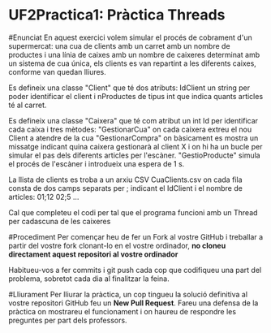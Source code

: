 # UF2Practica1: Pràctica Threads
#Enunciat
En aquest exercici volem simular el procés de cobrament d'un supermercat: una cua de clients amb un carret amb un nombre de productes i una línia de caixes amb un nombre de caixeres determinat amb un sistema de cua única, els clients es van repartint a les diferents caixes, conforme van quedan lliures.

Es defineix una classe "Client" que té dos atributs: IdClient un string per poder identificar el client i nProductes de tipus int que indica quants articles té al carret.

Es defineix una classe "Caixera" que té com atribut un int Id per identificar cada caixa i tres mètodes:
"GestionarCua" on cada caixera extreu el nou Client a atendre de la cua
"GestionarCompra" on bàsicament es mostra un missatge indicant quina caixera gestionarà al client X i on hi ha un bucle per simular el pas dels diferents articles per l'escàner.
"GestioProducte" simula el procés de l'escàner i introdueix una espera de 1 s.

La llista de clients es troba a un arxiu CSV CuaClients.csv on cada fila consta de dos camps separats per ; indicant el IdClient i el nombre de articles:
 01;12
 02;5
 ...
 
 Cal que completeu el codi per tal que el programa funcioni amb un Thread per cadascuna de les caixeres

#Procediment
Per començar heu de fer un Fork al vostre GitHub i treballar a partir del vostre fork clonant-lo en el vostre ordinador, **no cloneu directament aquest repositori al vostre ordinador**

Habitueu-vos a fer commits i git push cada cop que codifiqueu una part del problema, sobretot cada dia al finalitzar la feina.

#Lliurament
Per lliurar la pràctica, un cop tingueu la solució definitiva al vostre repositori GitHub feu un **New Pull Request**. Fareu una defensa de la pràctica on mostrareu el funcionament i on haureu de respondre les preguntes per part dels professors.

